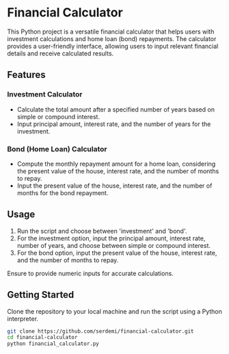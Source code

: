 # Financial Calculator

This Python project is a versatile financial calculator that helps users with investment calculations and home loan (bond) repayments. The calculator provides a user-friendly interface, allowing users to input relevant financial details and receive calculated results.

## Features

### Investment Calculator

- Calculate the total amount after a specified number of years based on simple or compound interest.
- Input principal amount, interest rate, and the number of years for the investment.

### Bond (Home Loan) Calculator

- Compute the monthly repayment amount for a home loan, considering the present value of the house, interest rate, and the number of months to repay.
- Input the present value of the house, interest rate, and the number of months for the bond repayment.

## Usage

1. Run the script and choose between 'investment' and 'bond'.
2. For the investment option, input the principal amount, interest rate, number of years, and choose between simple or compound interest.
3. For the bond option, input the present value of the house, interest rate, and the number of months to repay.

Ensure to provide numeric inputs for accurate calculations.

## Getting Started

Clone the repository to your local machine and run the script using a Python interpreter.

```bash
git clone https://github.com/serdemi/financial-calculator.git
cd financial-calculator
python financial_calculator.py
